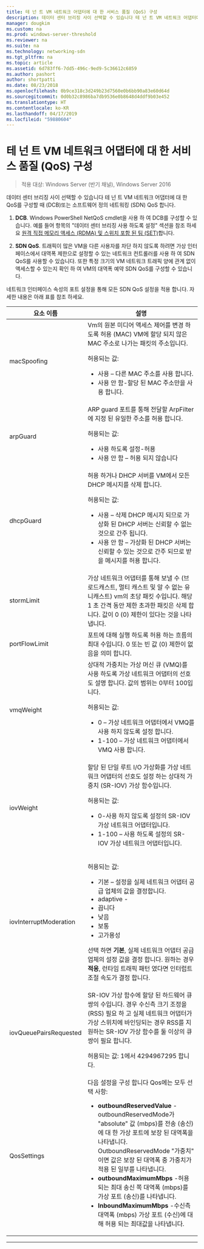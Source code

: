 ```yaml
---
title: 테 넌 트 VM 네트워크 어댑터에 대 한 서비스 품질 (QoS) 구성
description: 데이터 센터 브리징 사이 선택할 수 있습니다 테 넌 트 VM 네트워크 어댑터에 대 한 QoS를 구성할 때 \(DCB\)또는 소프트웨어 정의 네트워킹 \(SDN\) QoS 합니다.
manager: dougkim
ms.custom: na
ms.prod: windows-server-threshold
ms.reviewer: na
ms.suite: na
ms.technology: networking-sdn
ms.tgt_pltfrm: na
ms.topic: article
ms.assetid: 6d783ff6-7dd5-496c-9ed9-5c36612c6859
ms.author: pashort
author: shortpatti
ms.date: 08/23/2018
ms.openlocfilehash: 0b9ce318c3d249b23d7560e0b6bb90a83e60d64d
ms.sourcegitcommit: 0d0b32c8986ba7db9536e0b8648d4ddf9b03e452
ms.translationtype: HT
ms.contentlocale: ko-KR
ms.lasthandoff: 04/17/2019
ms.locfileid: "59880604"
---
```

# <a name="configure-quality-of-service-qos-for-a-tenant-vm-network-adapter"></a>테 넌 트 VM 네트워크 어댑터에 대 한 서비스 품질 (QoS) 구성

>적용 대상: Windows Server (반기 채널), Windows Server 2016

데이터 센터 브리징 사이 선택할 수 있습니다 테 넌 트 VM 네트워크 어댑터에 대 한 QoS를 구성할 때 \(DCB\)또는 소프트웨어 정의 네트워킹 \(SDN\) QoS 합니다.

1.  **DCB**. Windows PowerShell NetQoS cmdlet을 사용 하 여 DCB를 구성할 수 있습니다. 예를 들어 항목의 "데이터 센터 브리징 사용 하도록 설정" 섹션을 참조 하세요 [원격 직접 메모리 액세스 (RDMA) 및 스위치 포함 된 팀 (SET)](../../../virtualization/hyper-v-virtual-switch/RDMA-and-Switch-Embedded-Teaming.md)합니다.

2.  **SDN QoS**. 트래픽이 많은 VM을 다른 사용자를 차단 하지 않도록 하려면 가상 인터페이스에서 대역폭 제한으로 설정할 수 있는 네트워크 컨트롤러를 사용 하 여 SDN QoS를 사용할 수 있습니다.  또한 특정 크기의 VM 네트워크 트래픽 양에 관계 없이 액세스할 수 있는지 확인 하 여 VM의 대역폭 예약 SDN QoS를 구성할 수 있습니다.  

네트워크 인터페이스 속성의 포트 설정을 통해 모든 SDN QoS 설정을 적용 합니다. 자세한 내용은 아래 표를 참조 하세요.

|요소 이름|설명|
|------------|-----------| 
|macSpoofing| Vm의 원본 미디어 액세스 제어를 변경 하도록 허용 \(MAC\) VM에 할당 되지 않은 MAC 주소로 나가는 패킷의 주소입니다.<p>허용되는 값:<ul><li>사용 – 다른 MAC 주소를 사용 합니다.</li><li>사용 안 함-할당 된 MAC 주소만을 사용 합니다.</li></ul>|
|arpGuard| ARP guard 포트를 통해 전달할 ArpFilter에 지정 된 유일한 주소를 허용 합니다.<p>허용되는 값:<ul><li>사용 하도록 설정-허용</li><li>사용 안 함 – 허용 되지 않습니다</li></ul>|
|dhcpGuard| 허용 하거나 DHCP 서버를 VM에서 모든 DHCP 메시지를 삭제 합니다. <p>허용되는 값:<ul><li>사용 – 삭제 DHCP 메시지 되므로 가상화 된 DHCP 서버는 신뢰할 수 없는 것으로 간주 됩니다.</li><li>사용 안 함 – 가상화 된 DHCP 서버는 신뢰할 수 있는 것으로 간주 되므로 받을 메시지를 허용 합니다.</li></ul>|
|stormLimit| 가상 네트워크 어댑터를 통해 보낼 수 (브로드캐스트, 멀티 캐스트 및 알 수 없는 유니캐스트) vm의 초당 패킷 수입니다. 해당 1 초 간격 동안 제한 초과한 패킷은 삭제 합니다. 값이 0 \(0\) 제한이 있다는 것을 나타냅니다.|
|portFlowLimit| 포트에 대해 실행 하도록 허용 하는 흐름의 최대 수입니다. 0 또는 빈 값 \(0\) 제한이 없음을 의미 합니다. |
|vmqWeight| 상대적 가중치는 가상 머신 큐 (VMQ)를 사용 하도록 가상 네트워크 어댑터의 선호도 설명 합니다. 값의 범위는 0부터 100입니다.<p>허용되는 값:<ul><li>0 – 가상 네트워크 어댑터에서 VMQ를 사용 하지 않도록 설정 합니다.</li><li>1-100 – 가상 네트워크 어댑터에서 VMQ 사용 합니다.</li></ul>|
|iovWeight| 할당 된 단일 루트 I/O 가상화를 가상 네트워크 어댑터의 선호도 설정 하는 상대적 가중치 \(SR-IOV\) 가상 함수입니다. <p>허용되는 값:<ul><li>0-사용 하지 않도록 설정의 SR-IOV 가상 네트워크 어댑터입니다.</li><li>1-100 – 사용 하도록 설정의 SR-IOV 가상 네트워크 어댑터입니다.</li></ul>|
|iovInterruptModeration|<p>허용되는 값:<ul><li>기본 – 설정을 실제 네트워크 어댑터 공급 업체의 값을 결정합니다.</li><li>adaptive - </li><li>끕니다 </li><li>낮음</li><li>보통</li><li>고가용성</li></ul><p>선택 하면 **기본**, 실제 네트워크 어댑터 공급 업체의 설정 값을 결정 합니다.  원하는 경우 **적응**, 런타임 트래픽 패턴 였다면 인터럽트 조절 속도가 결정 합니다.|
|iovQueuePairsRequested| SR-IOV 가상 함수에 할당 된 하드웨어 큐 쌍의 수입니다. 경우 수신측 크기 조정을 \(RSS\) 필요 하 고 실제 네트워크 어댑터가 가상 스위치에 바인딩되는 경우 RSS를 지 원하는 SR-IOV 가상 함수를 둘 이상의 큐 쌍이 필요 합니다. <p>허용되는 값: 1에서 4294967295 합니다.|
|QosSettings| 다음 설정을 구성 합니다 Qos에는 모두 선택 사항: <ul><li>**outboundReservedValue** -outboundReservedMode가 "absolute" 값 (mbps)를 전송 (송신)에 대 한 가상 포트에 보장 된 대역폭을 나타냅니다. OutboundReservedMode "가중치" 이면 값은 보장 된 대역폭 중 가중치가 적용 된 일부를 나타냅니다.</li><li>**outboundMaximumMbps** -허용 되는 최대 송신 쪽 대역폭 (mbps)를 가상 포트 (송신)를 나타냅니다.</li><li>**InboundMaximumMbps** -수신측 대역폭 (mbps) 가상 포트 (수신)에 대해 허용 되는 최대값을 나타냅니다.</li></ul> |

---